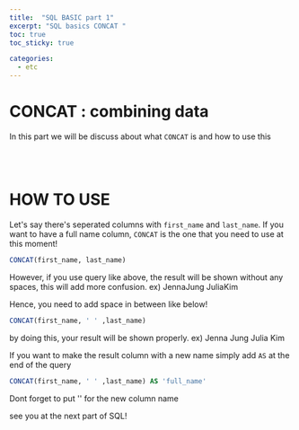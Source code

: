 ```yaml
---
title:  "SQL BASIC part 1"
excerpt: "SQL basics CONCAT "
toc: true
toc_sticky: true

categories:
  - etc
---
```


# CONCAT : combining data  

In this part we will be discuss about what `CONCAT` is and how to use this 
  
<br/>
<br/>

# HOW TO USE

Let's say there's seperated columns with `first_name` and `last_name`.
If you want to have a full name column, `CONCAT` is the one that you need to use at this moment!

```sql
CONCAT(first_name, last_name)
```
However, if you use query like above, the result will be shown without any spaces, this will add more confusion. 
ex) JennaJung
    JuliaKim

Hence, you need to add space in between like below!

```sql
CONCAT(first_name, ' ' ,last_name)
```

by doing this, your result will be shown properly.
ex) Jenna Jung
    Julia Kim

If you want to make the result column with a new name simply add `AS` at the end of the query

```sql
CONCAT(first_name, ' ' ,last_name) AS 'full_name'
```
Dont forget to put '' for the new column name

see you at the next part of SQL!


